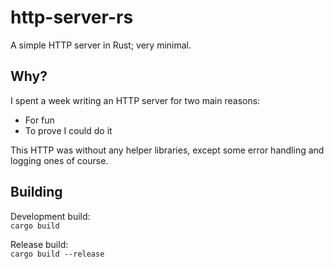 # http-server-rs

A simple HTTP server in Rust; very minimal.

## Why?

I spent a week writing an HTTP server for two main reasons:

- For fun
- To prove I could do it

This HTTP was without any helper libraries, except some error handling and logging ones of course.

## Building

Development build:<br/>
`cargo build`

Release build:<br/>
`cargo build --release`
